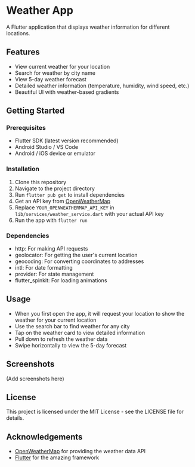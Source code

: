 # Weather App

A Flutter application that displays weather information for different locations.

## Features

- View current weather for your location
- Search for weather by city name
- View 5-day weather forecast
- Detailed weather information (temperature, humidity, wind speed, etc.)
- Beautiful UI with weather-based gradients

## Getting Started

### Prerequisites

- Flutter SDK (latest version recommended)
- Android Studio / VS Code
- Android / iOS device or emulator

### Installation

1. Clone this repository
2. Navigate to the project directory
3. Run `flutter pub get` to install dependencies
4. Get an API key from [OpenWeatherMap](https://openweathermap.org/api)
5. Replace `YOUR_OPENWEATHERMAP_API_KEY` in `lib/services/weather_service.dart` with your actual API key
6. Run the app with `flutter run`

### Dependencies

- http: For making API requests
- geolocator: For getting the user's current location
- geocoding: For converting coordinates to addresses
- intl: For date formatting
- provider: For state management
- flutter_spinkit: For loading animations

## Usage

- When you first open the app, it will request your location to show the weather for your current location
- Use the search bar to find weather for any city
- Tap on the weather card to view detailed information
- Pull down to refresh the weather data
- Swipe horizontally to view the 5-day forecast

## Screenshots

(Add screenshots here)

## License

This project is licensed under the MIT License - see the LICENSE file for details.

## Acknowledgements

- [OpenWeatherMap](https://openweathermap.org/) for providing the weather data API
- [Flutter](https://flutter.dev/) for the amazing framework
